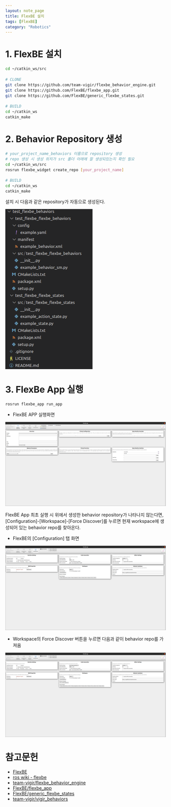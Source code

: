 ```yaml
---
layout: note_page
title: FlexBE 설치
tags: [FlexBE]
category: "Robotics"
---
```


# 1. FlexBE 설치

```bash
cd ~/catkin_ws/src

# CLONE
git clone https://github.com/team-vigir/flexbe_behavior_engine.git
git clone https://github.com/FlexBE/flexbe_app.git
git clone https://github.com/FlexBE/generic_flexbe_states.git

# BUILD
cd ~/catkin_ws
catkin_make
```

# 2. Behavior Repository 생성

```bash
# your_project_name_behaviors 이름으로 repository 생성
# repo 생성 시 생성 위치가 src 폴더 아래에 잘 생성되있는지 확인 필요
cd ~/catkin_ws/src
rosrun flexbe_widget create_repo [your_project_name]

# BUILD
cd ~/catkin_ws
catkin_make
```

설치 시 다음과 같은 repository가 자동으로 생성된다.

<img src="/assets/img/posts/240202_flexbe_repository.png">

# 3. FlexBe App 실행

```bash
rosrun flexbe_app run_app
```

- FlexBE APP 실행화면

<img src="/assets/img/posts/240202_flexbe_launch.png">

FlexBE App 최초 실행 시 위에서 생성한 behavior repository가 나타나지 않는다면, [Configuration]-[Workspace]-[Force Discover]를 누르면 현재 workspace에 생성되어 있는 behavior repo를 찾아온다.

- FlexBE의 [Configuration] 탭 화면

<img src="/assets/img/posts/240202_flexbe_configuration.png">

- Workspace의 Force Discover 버튼을 누르면 다음과 같이 behavior repo를 가져옴

<img src="/assets/img/posts/240202_flexbe_discover.png">

# 참고문헌

- [FlexBE](http://philserver.bplaced.net/fbe/)
- [ros wiki - flexbe](http://wiki.ros.org/flexbe)
- [team-vigir/flexbe_behavior_engine](https://github.com/team-vigir/flexbe_behavior_engine)
- [FlexBE/flexbe_app](https://github.com/FlexBE/flexbe_app)
- [FlexBE/generic_flexbe_states](https://github.com/FlexBE/generic_flexbe_states)
- [team-vigir/vigir_behaviors](https://github.com/team-vigir/vigir_behaviors/tree/master/vigir_flexbe_launch)